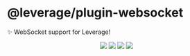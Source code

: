 # @leverage/plugin-websocket

✨ WebSocket support for Leverage!

<p align="center">
    <img src="https://img.shields.io/npm/v/@leverage/plugin-websocket.svg?label=version&style=for-the-badge">
    <img src="https://img.shields.io/travis/jakehamilton/leverage-plugin-socket.io.svg?style=for-the-badge">
    <img src="https://img.shields.io/badge/typescript-%5E2.9.2-brightgreen.svg?style=for-the-badge">
    <img src="https://img.shields.io/badge/%F0%9F%93%A6%F0%9F%9A%80%20semantic release-%5E15.5.2-brightgreen.svg?style=for-the-badge">
</p>
